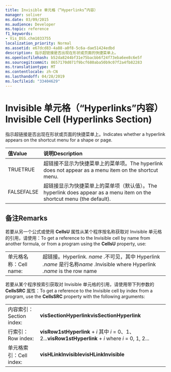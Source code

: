 ```yaml
---
title: Invisible 单元格（“Hyperlinks”内容）
manager: soliver
ms.date: 03/09/2015
ms.audience: Developer
ms.topic: reference
f1_keywords:
- Vis_DSS.chm1033755
localization_priority: Normal
ms.assetid: e67dcd83-4a88-a0f8-5c6a-dae51424edbd
description: 指示超链接是否出现在形状或页面的快捷菜单上。
ms.openlocfilehash: b52da8244bf31e75bacbb6f24f73eba6ee8c6e5f
ms.sourcegitcommit: 8657170d071f9bcf680aba50b9c07f2a4fb82283
ms.translationtype: MT
ms.contentlocale: zh-CN
ms.lasthandoff: 04/28/2019
ms.locfileid: "33404629"
---
```

# <a name="invisible-cell-hyperlinks-section"></a><span data-ttu-id="3482e-103">Invisible 单元格（“Hyperlinks”内容）</span><span class="sxs-lookup"><span data-stu-id="3482e-103">Invisible Cell (Hyperlinks Section)</span></span>

<span data-ttu-id="3482e-104">指示超链接是否出现在形状或页面的快捷菜单上。</span><span class="sxs-lookup"><span data-stu-id="3482e-104">Indicates whether a hyperlink appears on the shortcut menu for a shape or page.</span></span> 
  
|<span data-ttu-id="3482e-105">**值**</span><span class="sxs-lookup"><span data-stu-id="3482e-105">**Value**</span></span>|<span data-ttu-id="3482e-106">**说明**</span><span class="sxs-lookup"><span data-stu-id="3482e-106">**Description**</span></span>|
|:-----|:-----|
|<span data-ttu-id="3482e-107">TRUE</span><span class="sxs-lookup"><span data-stu-id="3482e-107">TRUE</span></span>  <br/> |<span data-ttu-id="3482e-108">超链接不显示为快捷菜单上的菜单项。</span><span class="sxs-lookup"><span data-stu-id="3482e-108">The hyperlink does not appear as a menu item on the shortcut menu.</span></span>  <br/> |
|<span data-ttu-id="3482e-109">FALSE</span><span class="sxs-lookup"><span data-stu-id="3482e-109">FALSE</span></span>  <br/> |<span data-ttu-id="3482e-110">超链接显示为快捷菜单上的菜单项（默认值）。</span><span class="sxs-lookup"><span data-stu-id="3482e-110">The hyperlink does appear as a menu item on the shortcut menu (the default).</span></span>  <br/> |
   
## <a name="remarks"></a><span data-ttu-id="3482e-111">备注</span><span class="sxs-lookup"><span data-stu-id="3482e-111">Remarks</span></span>

<span data-ttu-id="3482e-112">若要从另一个公式或使用 **CellsU** 属性从某个程序按名称获取对 Invisible 单元格的引用，请使用：</span><span class="sxs-lookup"><span data-stu-id="3482e-112">To get a reference to the Invisible cell by name from another formula, or from a program using the **CellsU** property, use:</span></span> 
  
|||
|:-----|:-----|
|<span data-ttu-id="3482e-113">单元格名称：</span><span class="sxs-lookup"><span data-stu-id="3482e-113">Cell name:</span></span>  <br/> |<span data-ttu-id="3482e-114">超链接。</span><span class="sxs-lookup"><span data-stu-id="3482e-114">Hyperlink.</span></span> <span data-ttu-id="3482e-115">*name*  .不可见，其中 Hyperlink  *.name*  是行名称</span><span class="sxs-lookup"><span data-stu-id="3482e-115">*name*  .Invisible where Hyperlink  *.name*  is the row name</span></span>  <br/> |
   
<span data-ttu-id="3482e-116">若要从某个程序按索引获取对 Invisible 单元格的引用，请使用带下列参数的 **CellsSRC** 属性：</span><span class="sxs-lookup"><span data-stu-id="3482e-116">To get a reference to the Invisible cell by index from a program, use the **CellsSRC** property with the following arguments:</span></span> 
  
|||
|:-----|:-----|
|<span data-ttu-id="3482e-117">内容索引：</span><span class="sxs-lookup"><span data-stu-id="3482e-117">Section index:</span></span>  <br/> |<span data-ttu-id="3482e-118">**visSectionHyperlink**</span><span class="sxs-lookup"><span data-stu-id="3482e-118">**visSectionHyperlink**</span></span> <br/> |
|<span data-ttu-id="3482e-119">行索引：</span><span class="sxs-lookup"><span data-stu-id="3482e-119">Row index:</span></span>  <br/> |<span data-ttu-id="3482e-120">**visRow1stHyperlink**  +  *i* 其中 *i* = 0、1、2...</span><span class="sxs-lookup"><span data-stu-id="3482e-120">**visRow1stHyperlink** +  *i*  where  *i*  = 0, 1, 2...</span></span>  <br/> |
|<span data-ttu-id="3482e-121">单元格索引：</span><span class="sxs-lookup"><span data-stu-id="3482e-121">Cell index:</span></span>  <br/> |<span data-ttu-id="3482e-122">**visHLinkInvisible**</span><span class="sxs-lookup"><span data-stu-id="3482e-122">**visHLinkInvisible**</span></span> <br/> |
   

